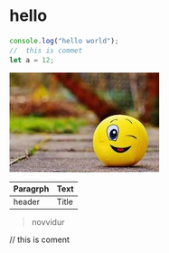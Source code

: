 # hello
```js {2,3}
console.log("hello world");
//  this is commet
let a = 12;
``` 
![Something](image.png)

| Paragrph | Text |
| ----------- | ----------- |
| header | Title

> novvidur

// this is coment
